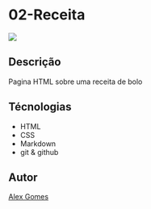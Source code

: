 # 02-Receita

![](./preview.png)

## Descrição
Pagina HTML sobre uma receita de bolo

## Técnologias
* HTML
* CSS
* Markdown
* git
& github

## Autor
[Alex Gomes](https://www.linkedin.com/in/alex-henrique-d-95013a353/)